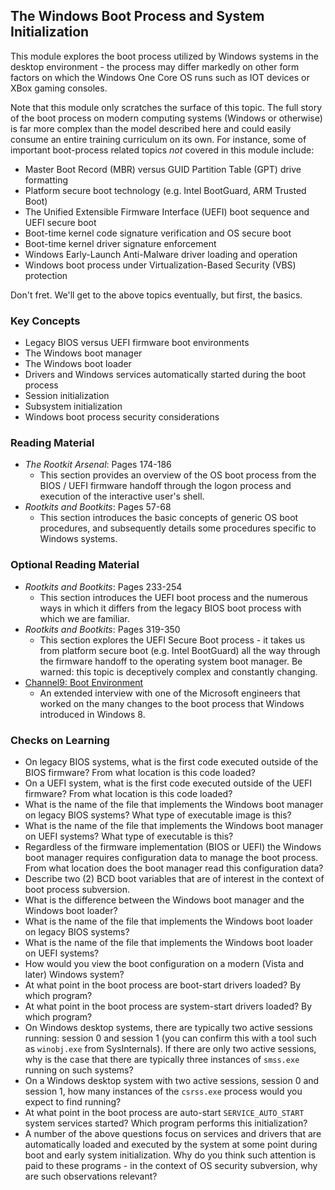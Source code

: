 ## The Windows Boot Process and System Initialization

This module explores the boot process utilized by Windows systems in the desktop environment - the process may differ markedly on other form factors on which the Windows One Core OS runs such as IOT devices or XBox gaming consoles. 

Note that this module only scratches the surface of this topic. The full story of the boot process on modern computing systems (Windows or otherwise) is far more complex than the model described here and could easily consume an entire training curriculum on its own. For instance, some of important boot-process related topics _not_ covered in this module include:

- Master Boot Record (MBR) versus GUID Partition Table (GPT) drive formatting
- Platform secure boot technology (e.g. Intel BootGuard, ARM Trusted Boot)
- The Unified Extensible Firmware Interface (UEFI) boot sequence and UEFI secure boot 
- Boot-time kernel code signature verification and OS secure boot
- Boot-time kernel driver signature enforcement
- Windows Early-Launch Anti-Malware driver loading and operation
- Windows boot process under Virtualization-Based Security (VBS) protection

Don't fret. We'll get to the above topics eventually, but first, the basics.

### Key Concepts

- Legacy BIOS versus UEFI firmware boot environments
- The Windows boot manager
- The Windows boot loader
- Drivers and Windows services automatically started during the boot process
- Session initialization
- Subsystem initialization
- Windows boot process security considerations 

### Reading Material

- _The Rootkit Arsenal_: Pages 174-186
    - This section provides an overview of the OS boot process from the BIOS / UEFI firmware handoff through the logon process and execution of the interactive user's shell. 
- _Rootkits and Bootkits_: Pages 57-68
    - This section introduces the basic concepts of generic OS boot procedures, and subsequently details some procedures specific to Windows systems.

### Optional Reading Material

- _Rootkits and Bootkits_: Pages 233-254
    - This section introduces the UEFI boot process and the numerous ways in which it differs from the legacy BIOS boot process with which we are familiar.
- _Rootkits and Bootkits_: Pages 319-350
    - This section explores the UEFI Secure Boot process - it takes us from platform secure boot (e.g. Intel BootGuard) all the way through the firmware handoff to the operating system boot manager. Be warned: this topic is deceptively complex and constantly changing.
- [Channel9: Boot Environment](https://channel9.msdn.com/Shows/Going+Deep/Inside-Windows-8-Chris-Stevens-Boot-Environment)
    - An extended interview with one of the Microsoft engineers that worked on the many changes to the boot process that Windows introduced in Windows 8.

### Checks on Learning

- On legacy BIOS systems, what is the first code executed outside of the BIOS firmware? From what location is this code loaded?
- On a UEFI system, what is the first code executed outside of the UEFI firmware? From what location is this code loaded?
- What is the name of the file that implements the Windows boot manager on legacy BIOS systems? What type of executable image is this?
- What is the name of the file that implements the Windows boot manager on UEFI systems? What type of executable is this?
- Regardless of the firmware implementation (BIOS or UEFI) the Windows boot manager requires  configuration data to manage the boot process. From what location does the boot manager read this configuration data?
- Describe two (2) BCD boot variables that are of interest in the context of boot process subversion.
- What is the difference between the Windows boot manager and the Windows boot loader?
- What is the name of the file that implements the Windows boot loader on legacy BIOS systems?
- What is the name of the file that implements the Windows boot loader on UEFI systems?
- How would you view the boot configuration on a modern (Vista and later) Windows system?
- At what point in the boot process are boot-start drivers loaded? By which program?
- At what point in the boot process are system-start drivers loaded? By which program?
- On Windows desktop systems, there are typically two active sessions running: session 0 and session 1 (you can confirm this with a tool such as `winobj.exe` from SysInternals). If there are only two active sessions, why is the case that there are typically three instances of `smss.exe` running on such systems?
- On a Windows desktop system with two active sessions, session 0 and session 1, how many instances of the `csrss.exe` process would you expect to find running?
- At what point in the boot process are auto-start `SERVICE_AUTO_START` system services started? Which program performs this initialization?
- A number of the above questions focus on services and drivers that are automatically loaded and executed by the system at some point during boot and early system initialization. Why do you think such attention is paid to these programs - in the context of OS security subversion, why are such observations relevant?
